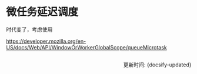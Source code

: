 # 微任务延迟调度

时代变了，考虑使用

https://developer.mozilla.org/en-US/docs/Web/API/WindowOrWorkerGlobalScope/queueMicrotask

```ts

```

<div style="float: right">更新时间: {docsify-updated}</div>
